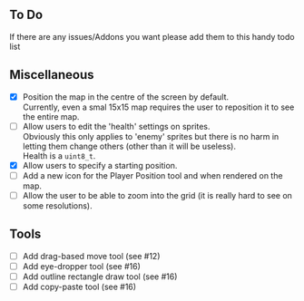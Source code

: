 ## To Do

If there are any issues/Addons you want please add them to this handy todo list

## Miscellaneous
* [X] Position the map in the centre of the screen by default.  
Currently, even a smal 15x15 map requires the user to reposition it to see the entire map.
* [ ] Allow users to edit the 'health' settings on sprites.  
Obviously this only applies to 'enemy' sprites but there is no harm in letting them change others (other than it will be useless).  
Health is a `uint8_t`.
* [X] Allow users to specify a starting position.
* [ ] Add a new icon for the Player Position tool and when rendered on the map.
* [ ] Allow the user to be able to zoom into the grid (it is really hard to see on some resolutions).

## Tools
* [ ] Add drag-based move tool (see #12)
* [ ] Add eye-dropper tool (see #16)
* [ ] Add outline rectangle draw tool (see #16)
* [ ] Add copy-paste tool (see #16)

